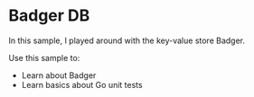 # Badger DB

In this sample, I played around with the key-value store Badger.

Use this sample to:

* Learn about Badger
* Learn basics about Go unit tests
